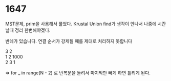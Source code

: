 1647
==
MST문제, prim을 사용해서 풀었다. 
Krustal Union find가 생각이 안나서 나중에 시간 날때 정리 한번해야겠다. 

반례가 있습니다.
연결 순서가 강제될 때를 제대로 처리하지 못합니다

3 2 <br>
1 2 1000 <br>
2 3 1

=> for _ in range(N - 2) 로 반복문을 돌려서 마지막만 빼게 하면 틀리게 된다. 